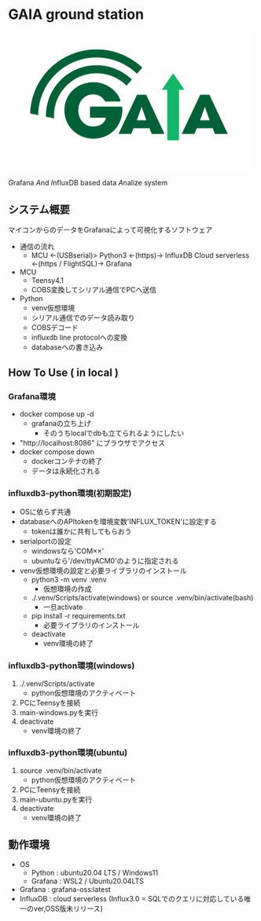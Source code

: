 # GAIA ground station



<img src="./docs/0776799e9e70b2a44e5d22091cc10434.png" width="500">

*G*rafana *A*nd *I*nfluxDB based data *A*nalize system

## システム概要
マイコンからのデータをGrafanaによって可視化するソフトウェア

- 通信の流れ
    - MCU <-(USBserial)> Python3 <-(https)-> InfluxDB Cloud serverless <-(https / FlightSQL)-> Grafana
- MCU
    - Teensy4.1
    - COBS変換してシリアル通信でPCへ送信
- Python
    - venv仮想環境
    - シリアル通信でのデータ読み取り
    - COBSデコード
    - influxdb line protocolへの変換
    - databaseへの書き込み

## How To Use ( in local )

### Grafana環境
- docker compose up -d
    - grafanaの立ち上げ
        - そのうちlocalでdbも立てられるようにしたい
- "http://localhost:8086" にブラウザでアクセス
- docker compose down
    - dockerコンテナの終了
    - データは永続化される
### influxdb3-python環境(初期設定)
- OSに依らず共通
- databaseへのAPItokenを環境変数'INFLUX_TOKEN'に設定する
    - tokenは誰かに共有してもらおう
- serialportの設定
    - windowsなら'COM××'
    - ubuntuなら'/dev/ttyACM0'のように指定される
- venv仮想環境の設定と必要ライブラリのインストール
    - python3 -m venv .venv
        - 仮想環境の作成
    - ./.venv/Scripts/activate(windows) or source .venv/bin/activate(bash)
        - 一旦activate
    - pip install -r requirements.txt
        - 必要ライブラリのインストール
    - deactivate
        - venv環境の終了
### influxdb3-python環境(windows)
1. ./.venv/Scripts/activate
    - python仮想環境のアクティベート
2. PCにTeensyを接続
3. main-windows.pyを実行
4. deactivate
    - venv環境の終了
### influxdb3-python環境(ubuntu)
1. source .venv/bin/activate
    - python仮想環境のアクティベート
2. PCにTeensyを接続
3. main-ubuntu.pyを実行
4. deactivate
    - venv環境の終了
## 動作環境
- OS
    - Python : ubuntu20.04 LTS / Windows11
    - Grafana : WSL2 / Ubuntu20.04LTS 
- Grafana : grafana-oss:latest
- InfluxDB : cloud serverless (Influx3.0 = SQLでのクエリに対応している唯一のver,OSS版未リリース)
